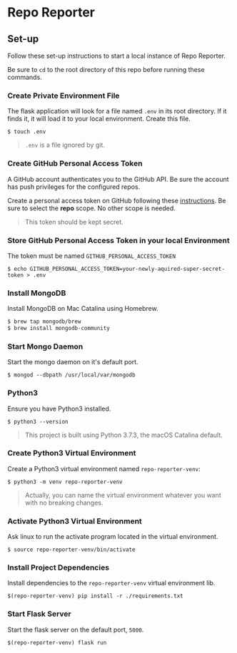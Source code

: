 # Repo Reporter

## Set-up

Follow these set-up instructions to start a local instance of Repo Reporter.

Be sure to `cd` to the root directory of this repo before running these commands.

### Create Private Environment File

The flask application will look for a file named `.env` in its root directory. If it finds it, it will load it to your local environment. Create this file.

`$ touch .env`

> `.env` is a file ignored by git.

### Create GitHub Personal Access Token

A GitHub account authenticates you to the GitHub API. Be sure the account has push privileges for the configured repos.

Create a personal access token on GitHub following these [instructions](https://help.github.com/en/github/authenticating-to-github/creating-a-personal-access-token-for-the-command-line). Be sure to select the **repo** scope. No other scope is needed.

> This token should be kept secret.

### Store GitHub Personal Access Token in your local Environment

The token must be named `GITHUB_PERSONAL_ACCESS_TOKEN`

`$ echo GITHUB_PERSONAL_ACCESS_TOKEN=your-newly-aquired-super-secret-token > .env`

### Install MongoDB

Install MongoDB on Mac Catalina using Homebrew.

```sh
$ brew tap mongodb/brew
$ brew install mongodb-community
```

### Start Mongo Daemon

Start the mongo daemon on it's default port.

`$ mongod --dbpath /usr/local/var/mongodb`

### Python3

Ensure you have Python3 installed.

`$ python3 --version`

> This project is built using Python 3.7.3, the macOS Catalina default.

### Create Python3 Virtual Environment

Create a Python3 virtual environment named `repo-reporter-venv`:

`$ python3 -m venv repo-reporter-venv`

> Actually, you can name the virtual environment whatever you want with no breaking changes.

### Activate Python3 Virtual Environment

Ask linux to run the activate program located in the virtual environment.

`$ source repo-reporter-venv/bin/activate`

### Install Project Dependencies

Install dependencies to the `repo-reporter-venv` virtual environment lib.

`$(repo-reporter-venv) pip install -r ./requirements.txt`

### Start Flask Server

Start the flask server on the default port, `5000`.

`$(repo-reporter-venv) flask run`
